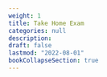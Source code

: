```yaml
---
weight: 1
title: Take Home Exam
categories: null
description: 
draft: false
lastmod: "2022-08-01"
bookCollapseSection: true
---
```


